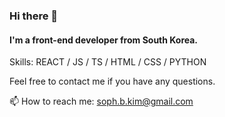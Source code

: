 ### Hi there 👋
#### I'm a front-end developer from South Korea.
<p>Skills: REACT / JS / TS / HTML / CSS / PYTHON<p>
 
<p>Feel free to contact me if you have any questions.<p>

📫 How to reach me: soph.b.kim@gmail.com
